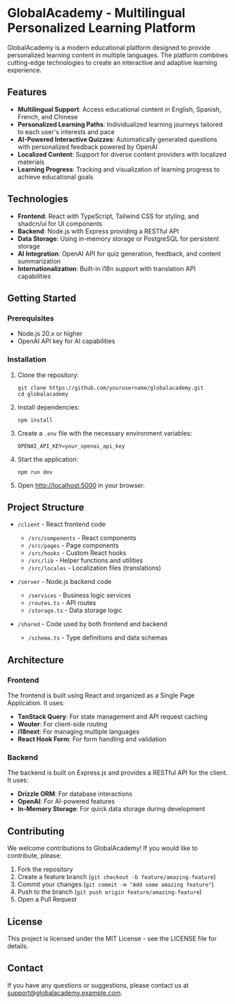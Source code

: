 # GlobalAcademy - Multilingual Personalized Learning Platform

GlobalAcademy is a modern educational platform designed to provide personalized learning content in multiple languages. The platform combines cutting-edge technologies to create an interactive and adaptive learning experience.

## Features

- **Multilingual Support**: Access educational content in English, Spanish, French, and Chinese
- **Personalized Learning Paths**: Individualized learning journeys tailored to each user's interests and pace
- **AI-Powered Interactive Quizzes**: Automatically generated questions with personalized feedback powered by OpenAI
- **Localized Content**: Support for diverse content providers with localized materials
- **Learning Progress**: Tracking and visualization of learning progress to achieve educational goals

## Technologies

- **Frontend**: React with TypeScript, Tailwind CSS for styling, and shadcn/ui for UI components
- **Backend**: Node.js with Express providing a RESTful API
- **Data Storage**: Using in-memory storage or PostgreSQL for persistent storage
- **AI Integration**: OpenAI API for quiz generation, feedback, and content summarization
- **Internationalization**: Built-in i18n support with translation API capabilities

## Getting Started

### Prerequisites

- Node.js 20.x or higher
- OpenAI API key for AI capabilities

### Installation

1. Clone the repository:
   ```
   git clone https://github.com/yourusername/globalacademy.git
   cd globalacademy
   ```

2. Install dependencies:
   ```
   npm install
   ```

3. Create a `.env` file with the necessary environment variables:
   ```
   OPENAI_API_KEY=your_openai_api_key
   ```

4. Start the application:
   ```
   npm run dev
   ```

5. Open [http://localhost:5000](http://localhost:5000) in your browser.

## Project Structure

- `/client` - React frontend code
  - `/src/components` - React components
  - `/src/pages` - Page components
  - `/src/hooks` - Custom React hooks
  - `/src/lib` - Helper functions and utilities
  - `/src/locales` - Localization files (translations)

- `/server` - Node.js backend code
  - `/services` - Business logic services
  - `/routes.ts` - API routes
  - `/storage.ts` - Data storage logic

- `/shared` - Code used by both frontend and backend
  - `/schema.ts` - Type definitions and data schemas

## Architecture

### Frontend

The frontend is built using React and organized as a Single Page Application. It uses:

- **TanStack Query**: For state management and API request caching
- **Wouter**: For client-side routing
- **i18next**: For managing multiple languages
- **React Hook Form**: For form handling and validation

### Backend

The backend is built on Express.js and provides a RESTful API for the client. It uses:

- **Drizzle ORM**: For database interactions
- **OpenAI**: For AI-powered features
- **In-Memory Storage**: For quick data storage during development

## Contributing

We welcome contributions to GlobalAcademy! If you would like to contribute, please:

1. Fork the repository
2. Create a feature branch (`git checkout -b feature/amazing-feature`)
3. Commit your changes (`git commit -m "Add some amazing feature"`)
4. Push to the branch (`git push origin feature/amazing-feature`)
5. Open a Pull Request

## License

This project is licensed under the MIT License - see the LICENSE file for details.

## Contact

If you have any questions or suggestions, please contact us at support@globalacademy.example.com.